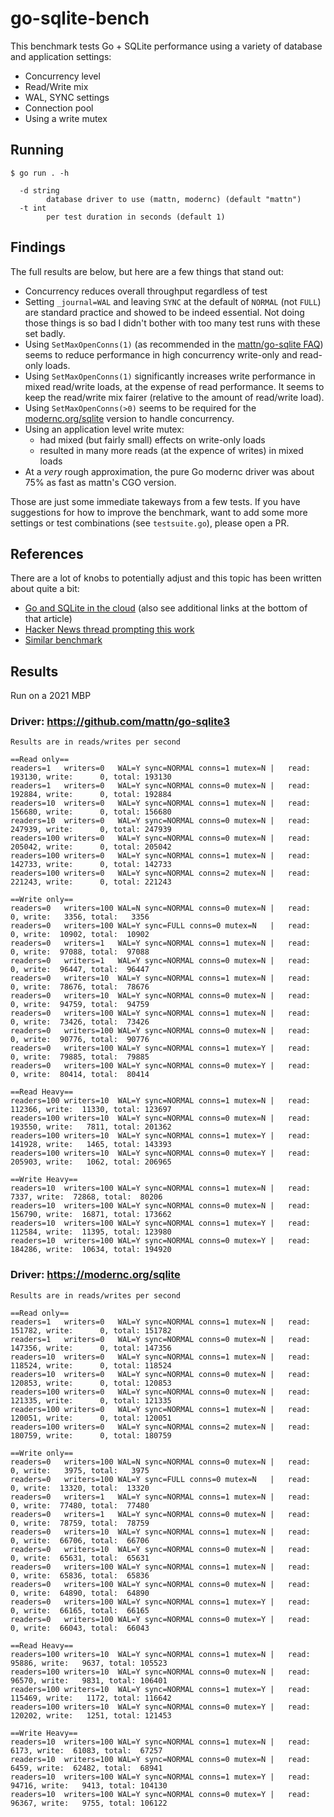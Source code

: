 # go-sqlite-bench

This benchmark tests Go + SQLite performance using a variety of database and application settings:

- Concurrency level
- Read/Write mix
- WAL, SYNC settings
- Connection pool
- Using a write mutex

## Running

```text
$ go run . -h

  -d string
    	database driver to use (mattn, modernc) (default "mattn")
  -t int
    	per test duration in seconds (default 1)
```

## Findings

The full results are below, but here are a few things that stand out:

- Concurrency reduces overall throughput regardless of test
- Setting `_journal=WAL` and leaving `SYNC` at the default of `NORMAL` (not `FULL`) are standard practice and showed to be indeed essential. Not doing those things is so bad I didn't bother with too many test runs with these set badly.
- Using `SetMaxOpenConns(1)` (as recommended in the [mattn/go-sqlite FAQ](https://github.com/mattn/go-sqlite3#faq)) seems to reduce performance in high concurrency write-only and read-only loads.
- Using `SetMaxOpenConns(1)` significantly increases write performance in mixed read/write loads, at the expense of read performance. It seems to keep the read/write mix fairer (relative to the amount of read/write load).
- Using `SetMaxOpenConns(>0)` seems to be required for the [modernc.org/sqlite](https://gitlab.com/cznic/sqlite) version to handle concurrency.
- Using an application level write mutex:
  - had mixed (but fairly small) effects on write-only loads
  - resulted in many more reads (at the expence of writes) in mixed loads
- At a _very_ rough approximation, the pure Go modernc driver was about 75% as fast as mattn's CGO version.

Those are just some immediate takeways from a few tests. If you have suggestions for how to improve the benchmark, want to add some more settings or test combinations (see `testsuite.go`), please open a PR.

## References

There are a lot of knobs to potentially adjust and this topic has been written about quite a bit:

- [Go and SQLite in the cloud](https://www.golang.dk/articles/go-and-sqlite-in-the-cloud) (also see additional links at the bottom of that article)
- [Hacker News thread prompting this work](https://news.ycombinator.com/item?id=33899007)
- [Similar benchmark](https://gist.github.com/markuswustenberg/f35ab7e191137dca5f7ec112bfc887be?permalink_comment_id=4396598#gistcomment-4396598)

## Results

Run on a 2021 MBP

### Driver: https://github.com/mattn/go-sqlite3

```text
Results are in reads/writes per second

==Read only==
readers=1   writers=0   WAL=Y sync=NORMAL conns=1 mutex=N |   read: 193130, write:      0, total: 193130
readers=1   writers=0   WAL=Y sync=NORMAL conns=0 mutex=N |   read: 192884, write:      0, total: 192884
readers=10  writers=0   WAL=Y sync=NORMAL conns=1 mutex=N |   read: 156680, write:      0, total: 156680
readers=10  writers=0   WAL=Y sync=NORMAL conns=0 mutex=N |   read: 247939, write:      0, total: 247939
readers=100 writers=0   WAL=Y sync=NORMAL conns=0 mutex=N |   read: 205042, write:      0, total: 205042
readers=100 writers=0   WAL=Y sync=NORMAL conns=1 mutex=N |   read: 142733, write:      0, total: 142733
readers=100 writers=0   WAL=Y sync=NORMAL conns=2 mutex=N |   read: 221243, write:      0, total: 221243

==Write only==
readers=0   writers=100 WAL=N sync=NORMAL conns=0 mutex=N |   read:      0, write:   3356, total:   3356
readers=0   writers=100 WAL=Y sync=FULL conns=0 mutex=N   |   read:      0, write:  10902, total:  10902
readers=0   writers=1   WAL=Y sync=NORMAL conns=1 mutex=N |   read:      0, write:  97088, total:  97088
readers=0   writers=1   WAL=Y sync=NORMAL conns=0 mutex=N |   read:      0, write:  96447, total:  96447
readers=0   writers=10  WAL=Y sync=NORMAL conns=1 mutex=N |   read:      0, write:  78676, total:  78676
readers=0   writers=10  WAL=Y sync=NORMAL conns=0 mutex=N |   read:      0, write:  94759, total:  94759
readers=0   writers=100 WAL=Y sync=NORMAL conns=1 mutex=N |   read:      0, write:  73426, total:  73426
readers=0   writers=100 WAL=Y sync=NORMAL conns=0 mutex=N |   read:      0, write:  90776, total:  90776
readers=0   writers=100 WAL=Y sync=NORMAL conns=1 mutex=Y |   read:      0, write:  79885, total:  79885
readers=0   writers=100 WAL=Y sync=NORMAL conns=0 mutex=Y |   read:      0, write:  80414, total:  80414

==Read Heavy==
readers=100 writers=10  WAL=Y sync=NORMAL conns=1 mutex=N |   read: 112366, write:  11330, total: 123697
readers=100 writers=10  WAL=Y sync=NORMAL conns=0 mutex=N |   read: 193550, write:   7811, total: 201362
readers=100 writers=10  WAL=Y sync=NORMAL conns=1 mutex=Y |   read: 141928, write:   1465, total: 143393
readers=100 writers=10  WAL=Y sync=NORMAL conns=0 mutex=Y |   read: 205903, write:   1062, total: 206965

==Write Heavy==
readers=10  writers=100 WAL=Y sync=NORMAL conns=1 mutex=N |   read:   7337, write:  72868, total:  80206
readers=10  writers=100 WAL=Y sync=NORMAL conns=0 mutex=N |   read: 156790, write:  16871, total: 173662
readers=10  writers=100 WAL=Y sync=NORMAL conns=1 mutex=Y |   read: 112584, write:  11395, total: 123980
readers=10  writers=100 WAL=Y sync=NORMAL conns=0 mutex=Y |   read: 184286, write:  10634, total: 194920
```

### Driver: https://modernc.org/sqlite

```
Results are in reads/writes per second

==Read only==
readers=1   writers=0   WAL=Y sync=NORMAL conns=1 mutex=N |   read: 151782, write:      0, total: 151782
readers=1   writers=0   WAL=Y sync=NORMAL conns=0 mutex=N |   read: 147356, write:      0, total: 147356
readers=10  writers=0   WAL=Y sync=NORMAL conns=1 mutex=N |   read: 118524, write:      0, total: 118524
readers=10  writers=0   WAL=Y sync=NORMAL conns=0 mutex=N |   read: 120853, write:      0, total: 120853
readers=100 writers=0   WAL=Y sync=NORMAL conns=0 mutex=N |   read: 121335, write:      0, total: 121335
readers=100 writers=0   WAL=Y sync=NORMAL conns=1 mutex=N |   read: 120051, write:      0, total: 120051
readers=100 writers=0   WAL=Y sync=NORMAL conns=2 mutex=N |   read: 180759, write:      0, total: 180759

==Write only==
readers=0   writers=100 WAL=N sync=NORMAL conns=0 mutex=N |   read:      0, write:   3975, total:   3975
readers=0   writers=100 WAL=Y sync=FULL conns=0 mutex=N   |   read:      0, write:  13320, total:  13320
readers=0   writers=1   WAL=Y sync=NORMAL conns=1 mutex=N |   read:      0, write:  77480, total:  77480
readers=0   writers=1   WAL=Y sync=NORMAL conns=0 mutex=N |   read:      0, write:  78759, total:  78759
readers=0   writers=10  WAL=Y sync=NORMAL conns=1 mutex=N |   read:      0, write:  66706, total:  66706
readers=0   writers=10  WAL=Y sync=NORMAL conns=0 mutex=N |   read:      0, write:  65631, total:  65631
readers=0   writers=100 WAL=Y sync=NORMAL conns=1 mutex=N |   read:      0, write:  65836, total:  65836
readers=0   writers=100 WAL=Y sync=NORMAL conns=0 mutex=N |   read:      0, write:  64890, total:  64890
readers=0   writers=100 WAL=Y sync=NORMAL conns=1 mutex=Y |   read:      0, write:  66165, total:  66165
readers=0   writers=100 WAL=Y sync=NORMAL conns=0 mutex=Y |   read:      0, write:  66043, total:  66043

==Read Heavy==
readers=100 writers=10  WAL=Y sync=NORMAL conns=1 mutex=N |   read:  95886, write:   9637, total: 105523
readers=100 writers=10  WAL=Y sync=NORMAL conns=0 mutex=N |   read:  96570, write:   9831, total: 106401
readers=100 writers=10  WAL=Y sync=NORMAL conns=1 mutex=Y |   read: 115469, write:   1172, total: 116642
readers=100 writers=10  WAL=Y sync=NORMAL conns=0 mutex=Y |   read: 120202, write:   1251, total: 121453

==Write Heavy==
readers=10  writers=100 WAL=Y sync=NORMAL conns=1 mutex=N |   read:   6173, write:  61083, total:  67257
readers=10  writers=100 WAL=Y sync=NORMAL conns=0 mutex=N |   read:   6459, write:  62482, total:  68941
readers=10  writers=100 WAL=Y sync=NORMAL conns=1 mutex=Y |   read:  94716, write:   9413, total: 104130
readers=10  writers=100 WAL=Y sync=NORMAL conns=0 mutex=Y |   read:  96367, write:   9755, total: 106122
```
